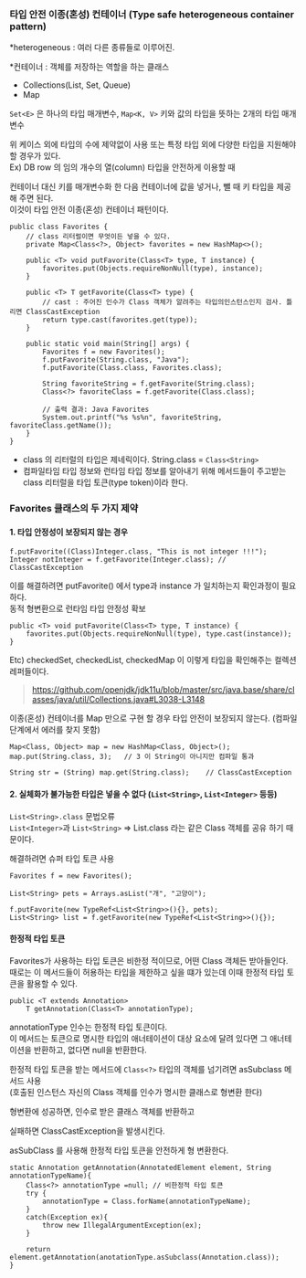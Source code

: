 ### 타입 안전 이종(혼성) 컨테이너 (Type safe heterogeneous container pattern)

*heterogeneous : 여러 다른 종류들로 이루어진.  

*컨테이너 : 객체를 저장하는 역할을 하는 클래스
- Collections(List, Set, Queue)
- Map

`Set<E>` 은 하나의 타입 매개변수, `Map<K, V>` 키와 값의 타입을 뜻하는 2개의 타입 매개변수

위 케이스 외에 타입의 수에 제약없이 사용 또는 특정 타입 외에 다양한 타입을 지원해야 할 경우가 있다.  
Ex) DB row 의 임의 개수의 열(column) 타입을 안전하게 이용할 때

컨테이너 대신 키를 매개변수화 한 다음 컨테이너에 값을 넣거나, 뺄 때 키 타입을 제공해 주면 된다.  
이것이 타입 안전 이종(혼성) 컨테이너 패턴이다.

```
public class Favorites {
    // class 리터럴이면 무엇이든 넣을 수 있다.
    private Map<Class<?>, Object> favorites = new HashMap<>();
    
    public <T> void putFavorite(Class<T> type, T instance) {
        favorites.put(Objects.requireNonNull(type), instance);
    }

    public <T> T getFavorite(Class<T> type) {
        // cast : 주어진 인수가 Class 객체가 알려주는 타입의인스턴스인지 검사. 틀리면 ClassCastException
        return type.cast(favorites.get(type));
    }

    public static void main(String[] args) {
        Favorites f = new Favorites();
        f.putFavorite(String.class, "Java");
        f.putFavorite(Class.class, Favorites.class);

        String favoriteString = f.getFavorite(String.class);
        Class<?> favoriteClass = f.getFavorite(Class.class);

        // 출력 결과: Java Favorites
        System.out.printf("%s %s%n", favoriteString, favoriteClass.getName());
    }
}
```

- class 의 리터럴의 타입은 제네릭이다. String.class = `Class<String>`
- 컴파일타임 타입 정보와 런타임 타입 정보를 알아내기 위해 메서드들이 주고받는 class 리터럴을 타입 토큰(type token)이라 한다.  

### Favorites 클래스의 두 가지 제약
#### 1. 타입 안정성이 보장되지 않는 경우
```
f.putFavorite((Class)Integer.class, "This is not integer !!!");
Integer notInteger = f.getFavorite(Integer.class); // ClassCastException
```

이를 해결하려면 putFavorite() 에서 type과 instance 가 일치하는지 확인과정이 필요하다.  
동적 형변환으로 런타임 타입 안정성 확보
```
public <T> void putFavorite(Class<T> type, T instance) {
    favorites.put(Objects.requireNonNull(type), type.cast(instance));
}
```

Etc) checkedSet, checkedList, checkedMap 이 이렇게 타입을 확인해주는 컬렉션 레퍼들이다.  
>https://github.com/openjdk/jdk11u/blob/master/src/java.base/share/classes/java/util/Collections.java#L3038-L3148

이종(혼성) 컨테이너를 Map 만으로 구현 할 경우 타입 안전이 보장되지 않는다. (컴파일 단계에서 에러를 찾지 못함)
```
Map<Class, Object> map = new HashMap<Class, Object>();
map.put(String.class, 3);   // 3 이 String이 아니지만 컴파일 통과

String str = (String) map.get(String.class);    // ClassCastException
```

#### 2. 실체화가 불가능한 타입은 넣을 수 없다 (`List<String>`, `List<Integer>` 등등)  

`List<String>.class` 문법오류  
`List<Integer>`과 `List<String>` => List.class 라는 같은 Class 객체를 공유 하기 때문이다.    

해결하려면 슈퍼 타입 토큰 사용
```
Favorites f = new Favorites();

List<String> pets = Arrays.asList("개", "고양이");

f.putFavorite(new TypeRef<List<String>>(){}, pets);
List<String> list = f.getFavorite(new TypeRef<List<String>>(){});
```

#### 한정적 타입 토큰

Favorites가 사용하는 타입 토큰은 비한정 적이므로, 어떤 Class 객체든 받아들인다. 
때로는 이 메서드들이 허용하는 타입을 제한하고 싶을 떄가 있는데 이때 한정적 타입 토큰을 활용할 수 있다.

```
public <T extends Annotation>
    T getAnnotation(Class<T> annotationType);
```

annotationType 인수는 한정적 타입 토큰이다.  
이 메서드는 토큰으로 명시한 타입의 애너테이션이 대상 요소에 달려 있다면 그 애너테이션을 반환하고, 없다면 null을 반환한다.

한정적 타입 토큰을 받는 메서드에 `Class<?>` 타입의 객체를 넘기려면 asSubclass 메서드 사용  
(호출된 인스턴스 자신의 Class 객체를 인수가 명시한 클래스로 형변환 한다)

형변환에 성공하면, 인수로 받은 클래스 객체를 반환하고

실패하면 ClassCastException을 발생시킨다.

asSubClass 를 사용해 한정적 타입 토큰을 안전하게 형 변환한다.
```
static Annotation getAnnotation(AnnotatedElement element, String annotationTypeName){
    Class<?> annotationType =null; // 비한정적 타입 토큰
    try {
        annotationType = Class.forName(annotationTypeName);
    }
    catch(Exception ex){
        throw new IllegalArgumentException(ex);
    }
 
    return element.getAnnotation(anotationType.asSubclass(Annotation.class)); 
}
```
